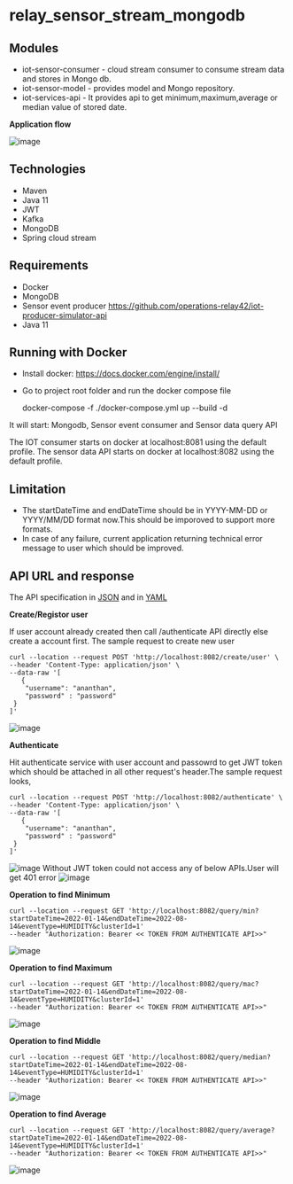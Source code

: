 # relay_sensor_stream_mongodb
## Modules
 - iot-sensor-consumer - cloud stream consumer to consume stream data and stores in Mongo db.
 - iot-sensor-model - provides model and Mongo repository.
 - iot-services-api - It provides api to get minimum,maximum,average or median value of stored date.
 
**Application flow**

![image](https://user-images.githubusercontent.com/48526042/184707694-a990b9ef-bf99-48f1-bbf4-fa0e67a53af7.png)

 ## Technologies
 - Maven
 - Java 11 
 - JWT
 - Kafka 
 - MongoDB
 - Spring cloud stream

 ## Requirements
 - Docker
 - MongoDB
 - Sensor event producer  https://github.com/operations-relay42/iot-producer-simulator-api 
 - Java 11

 ## Running with Docker 
- Install docker: https://docs.docker.com/engine/install/
- Go to project root folder and run the docker compose file

    docker-compose -f ./docker-compose.yml up --build -d

It will start:
    Mongodb,
    Sensor event consumer and 
    Sensor data query API

The IOT consumer starts on docker at localhost:8081 using the default profile. The sensor data API starts on docker at localhost:8082 using the default profile.

## Limitation
 - The startDateTime and endDateTime should be in YYYY-MM-DD or YYYY/MM/DD format now.This should be imporoved to support more formats.
 - In case of any failure, current application returning technical error message to user which should be improved.
 
## API URL and response
The API specification in [JSON](https://github.com/ananthanperiyasamy/relay_sensor_stream_mongodb/blob/main/reference/iot-api.json) and in [YAML](https://github.com/ananthanperiyasamy/relay_sensor_stream_mongodb/blob/main/reference/openapi.yaml) 

**Create/Registor user**

If user account already created then call /authenticate API directly else create a account first.
The sample request to create new user
```curlrc
curl --location --request POST 'http://localhost:8082/create/user' \
--header 'Content-Type: application/json' \
--data-raw '[
   {
    "username": "ananthan",
    "password" : "password"
 }
]'
````
![image](https://user-images.githubusercontent.com/48526042/184656892-c8f96b53-7784-4cfe-bb65-56551a8b5fa7.png)

**Authenticate**

Hit authenticate service with user account and passowrd to get JWT token which should be attached in all other request's header.The sample request looks,
```curlrc
curl --location --request POST 'http://localhost:8082/authenticate' \
--header 'Content-Type: application/json' \
--data-raw '[
   {
    "username": "ananthan",
    "password" : "password"
 }
]'
````
![image](https://user-images.githubusercontent.com/48526042/184657010-0e035428-0b3b-46b2-b8f6-dc993286cec5.png)
Without JWT token could not access any of below APIs.User will get 401 error 
![image](https://user-images.githubusercontent.com/48526042/184964056-ebcee2e3-d684-412a-94ba-6cbc8025152a.png)

**Operation to find Minimum**
```curlrc
curl --location --request GET 'http://localhost:8082/query/min?startDateTime=2022-01-14&endDateTime=2022-08-14&eventType=HUMIDITY&clusterId=1'
--header "Authorization: Bearer << TOKEN FROM AUTHENTICATE API>>"
````
![image](https://user-images.githubusercontent.com/48526042/184963516-68ee0795-012d-4390-8a14-bf0db3b5c06d.png)

**Operation to find Maximum**
```curlrc
curl --location --request GET 'http://localhost:8082/query/mac?startDateTime=2022-01-14&endDateTime=2022-08-14&eventType=HUMIDITY&clusterId=1'
--header "Authorization: Bearer << TOKEN FROM AUTHENTICATE API>>"
````
![image](https://user-images.githubusercontent.com/48526042/184963422-41a746f9-6c3f-4d9c-899a-09c0a3c5c320.png)

**Operation to find Middle**
```curlrc
curl --location --request GET 'http://localhost:8082/query/median?startDateTime=2022-01-14&endDateTime=2022-08-14&eventType=HUMIDITY&clusterId=1'
--header "Authorization: Bearer << TOKEN FROM AUTHENTICATE API>>"
````
![image](https://user-images.githubusercontent.com/48526042/184963613-8c625021-f364-4b0a-935f-ed04388a51b6.png)

**Operation to find Average**
```curlrc
curl --location --request GET 'http://localhost:8082/query/average?startDateTime=2022-01-14&endDateTime=2022-08-14&eventType=HUMIDITY&clusterId=1'
--header "Authorization: Bearer << TOKEN FROM AUTHENTICATE API>>"
````
![image](https://user-images.githubusercontent.com/48526042/184963726-b8bf966f-c85c-4876-b252-1f80d9cf901c.png)


